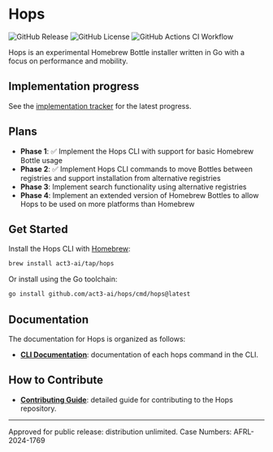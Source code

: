 # Hops

![GitHub Release](https://img.shields.io/github/v/release/act3-ai/hops)
![GitHub License](https://img.shields.io/github/license/act3-ai/hops)
![GitHub Actions CI Workflow](https://github.com/act3-ai/hops/actions/workflows/ci.yml/badge.svg)

Hops is an experimental Homebrew Bottle installer written in Go with a focus on performance and mobility.

## Implementation progress

See the [implementation tracker](./docs/implementation.md) for the latest progress.

## Plans

- **Phase 1**: ✅ Implement the Hops CLI with support for basic Homebrew Bottle usage
- **Phase 2**: ✅ Implement Hops CLI commands to move Bottles between registries and support installation from alternative registries
- **Phase 3**: Implement search functionality using alternative registries
- **Phase 4**: Implement an extended version of Homebrew Bottles to allow Hops to be used on more platforms than Homebrew

## Get Started

Install the Hops CLI with [Homebrew](https://brew.sh):

```sh
brew install act3-ai/tap/hops
```

Or install using the Go toolchain:

```sh
go install github.com/act3-ai/hops/cmd/hops@latest
```

## Documentation

The documentation for Hops is organized as follows:

<!-- - **[Quick Start Guide](docs/quick-start-guide.md)**: provides documentation of prerequisites, downloading, installing, and configuring hops. -->
<!-- - **[User Guide](docs/user-guide.md)**: provides a conceptual overview of hops by explaining key concepts. This doc also helps users understand the benefits, usage, and best practices for working with hops. -->
- **[CLI Documentation](docs/cli/index.md)**: documentation of each hops command in the CLI.
<!-- - **[API Reference](docs/apis/config.hops.io/v1alpha1.md)**: documentation of the configuration API -->

## How to Contribute

- **[Contributing Guide](CONTRIBUTING.md)**: detailed guide for contributing to the Hops repository.

<!-- ## Support

- **[Troubleshooting & FAQ](docs/troubleshooting-faq.md)**: consult list of frequently asked questions and their answers. -->

---

Approved for public release: distribution unlimited. Case Numbers: AFRL-2024-1769
